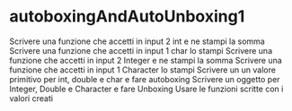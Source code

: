 # autoboxingAndAutoUnboxing1

Scrivere una funzione che accetti in input 2 int e ne stampi la somma
Scrivere una funzione che accetti in input 1 char lo stampi
Scrivere una funzione che accetti in input 2 Integer e ne stampi la somma
Scrivere una funzione che accetti in input 1 Character lo stampi
Scrivere un un valore primitivo per int, double e char e fare autoboxing
Scrivere un oggetto per Integer, Double e Character e fare Unboxing
Usare le funzioni scritte con i valori creati
